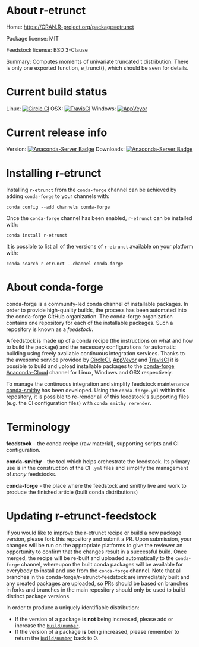About r-etrunct
===============

Home: https://CRAN.R-project.org/package=etrunct

Package license: MIT

Feedstock license: BSD 3-Clause

Summary: Computes moments of univariate truncated t distribution. There is only one exported function, e_trunct(), which should be seen for details.



Current build status
====================

Linux: [![Circle CI](https://circleci.com/gh/conda-forge/r-etrunct-feedstock.svg?style=shield)](https://circleci.com/gh/conda-forge/r-etrunct-feedstock)
OSX: [![TravisCI](https://travis-ci.org/conda-forge/r-etrunct-feedstock.svg?branch=master)](https://travis-ci.org/conda-forge/r-etrunct-feedstock)
Windows: [![AppVeyor](https://ci.appveyor.com/api/projects/status/github/conda-forge/r-etrunct-feedstock?svg=True)](https://ci.appveyor.com/project/conda-forge/r-etrunct-feedstock/branch/master)

Current release info
====================
Version: [![Anaconda-Server Badge](https://anaconda.org/conda-forge/r-etrunct/badges/version.svg)](https://anaconda.org/conda-forge/r-etrunct)
Downloads: [![Anaconda-Server Badge](https://anaconda.org/conda-forge/r-etrunct/badges/downloads.svg)](https://anaconda.org/conda-forge/r-etrunct)

Installing r-etrunct
====================

Installing `r-etrunct` from the `conda-forge` channel can be achieved by adding `conda-forge` to your channels with:

```
conda config --add channels conda-forge
```

Once the `conda-forge` channel has been enabled, `r-etrunct` can be installed with:

```
conda install r-etrunct
```

It is possible to list all of the versions of `r-etrunct` available on your platform with:

```
conda search r-etrunct --channel conda-forge
```


About conda-forge
=================

conda-forge is a community-led conda channel of installable packages.
In order to provide high-quality builds, the process has been automated into the
conda-forge GitHub organization. The conda-forge organization contains one repository
for each of the installable packages. Such a repository is known as a *feedstock*.

A feedstock is made up of a conda recipe (the instructions on what and how to build
the package) and the necessary configurations for automatic building using freely
available continuous integration services. Thanks to the awesome service provided by
[CircleCI](https://circleci.com/), [AppVeyor](http://www.appveyor.com/)
and [TravisCI](https://travis-ci.org/) it is possible to build and upload installable
packages to the [conda-forge](https://anaconda.org/conda-forge)
[Anaconda-Cloud](http://docs.anaconda.org/) channel for Linux, Windows and OSX respectively.

To manage the continuous integration and simplify feedstock maintenance
[conda-smithy](http://github.com/conda-forge/conda-smithy) has been developed.
Using the ``conda-forge.yml`` within this repository, it is possible to re-render all of
this feedstock's supporting files (e.g. the CI configuration files) with ``conda smithy rerender``.


Terminology
===========

**feedstock** - the conda recipe (raw material), supporting scripts and CI configuration.

**conda-smithy** - the tool which helps orchestrate the feedstock.
                   Its primary use is in the construction of the CI ``.yml`` files
                   and simplify the management of *many* feedstocks.

**conda-forge** - the place where the feedstock and smithy live and work to
                  produce the finished article (built conda distributions)


Updating r-etrunct-feedstock
============================

If you would like to improve the r-etrunct recipe or build a new
package version, please fork this repository and submit a PR. Upon submission,
your changes will be run on the appropriate platforms to give the reviewer an
opportunity to confirm that the changes result in a successful build. Once
merged, the recipe will be re-built and uploaded automatically to the
`conda-forge` channel, whereupon the built conda packages will be available for
everybody to install and use from the `conda-forge` channel.
Note that all branches in the conda-forge/r-etrunct-feedstock are
immediately built and any created packages are uploaded, so PRs should be based
on branches in forks and branches in the main repository should only be used to
build distinct package versions.

In order to produce a uniquely identifiable distribution:
 * If the version of a package **is not** being increased, please add or increase
   the [``build/number``](http://conda.pydata.org/docs/building/meta-yaml.html#build-number-and-string).
 * If the version of a package **is** being increased, please remember to return
   the [``build/number``](http://conda.pydata.org/docs/building/meta-yaml.html#build-number-and-string)
   back to 0.
